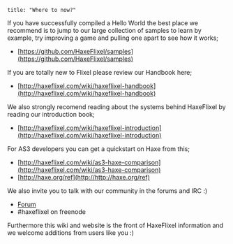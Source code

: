 ```
title: "Where to now?"
```

If you have successfully compiled a Hello World the best place we recommend is to jump to our large collection of samples to learn by example, try improving a game and pulling one apart to see how it works;

*   [https://github.com/HaxeFlixel/samples](https://github.com/HaxeFlixel/samples)

If you are totally new to Flixel please review our Handbook here;

*   [http://haxeflixel.com/wiki/haxeflixel-handbook](http://haxeflixel.com/wiki/haxeflixel-handbook)

We also strongly recomend reading about the systems behind HaxeFlixel by reading our introduction book;

*   [http://haxeflixel.com/wiki/haxeflixel-introduction](http://haxeflixel.com/wiki/haxeflixel-introduction)

For AS3 developers you can get a quickstart on Haxe from this;

*   [http://haxeflixel.com/wiki/as3-haxe-comparison](http://haxeflixel.com/wiki/as3-haxe-comparison)
*   [​http://haxe.org/ref](http://​http://haxe.org/ref)

We also invite you to talk with our community in the forums and IRC :)

*   [Forum](www.haxeflixel.com/community)
*   \#haxeflixel on freenode

Furthermore this wiki and website is the front of HaxeFlixel information and we welcome additions from users like you :)
